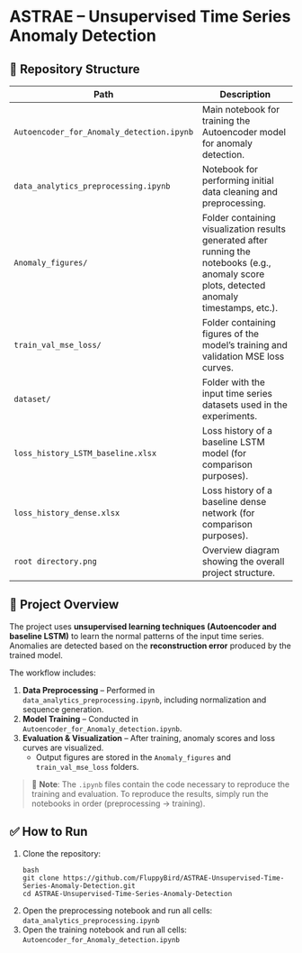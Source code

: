 # ASTRAE – Unsupervised Time Series Anomaly Detection

## 📂 Repository Structure

| Path | Description |
|------|-------------|
| `Autoencoder_for_Anomaly_detection.ipynb` | Main notebook for training the Autoencoder model for anomaly detection. |
| `data_analytics_preprocessing.ipynb` | Notebook for performing initial data cleaning and preprocessing. |
| `Anomaly_figures/` | Folder containing visualization results generated after running the notebooks (e.g., anomaly score plots, detected anomaly timestamps, etc.). |
| `train_val_mse_loss/` | Folder containing figures of the model’s training and validation MSE loss curves. |
| `dataset/` | Folder with the input time series datasets used in the experiments. |
| `loss_history_LSTM_baseline.xlsx` | Loss history of a baseline LSTM model (for comparison purposes). |
| `loss_history_dense.xlsx` | Loss history of a baseline dense network (for comparison purposes). |
| `root directory.png` | Overview diagram showing the overall project structure. |

## 🧱 Project Overview

The project uses **unsupervised learning techniques (Autoencoder and baseline LSTM)** to learn the normal patterns of the input time series. Anomalies are detected based on the **reconstruction error** produced by the trained model.

The workflow includes:
1. **Data Preprocessing** – Performed in `data_analytics_preprocessing.ipynb`, including normalization and sequence generation.
2. **Model Training** – Conducted in `Autoencoder_for_Anomaly_detection.ipynb`.
3. **Evaluation & Visualization** – After training, anomaly scores and loss curves are visualized.  
   - Output figures are stored in the `Anomaly_figures` and `train_val_mse_loss` folders.

> 📌 **Note**: The `.ipynb` files contain the code necessary to reproduce the training and evaluation. To reproduce the results, simply run the notebooks in order (preprocessing → training).

## ✅ How to Run

1. Clone the repository:
   ```
   bash
   git clone https://github.com/FluppyBird/ASTRAE-Unsupervised-Time-Series-Anomaly-Detection.git
   cd ASTRAE-Unsupervised-Time-Series-Anomaly-Detection
   ```
2. Open the preprocessing notebook and run all cells:
   `data_analytics_preprocessing.ipynb`
3. Open the training notebook and run all cells:
   `Autoencoder_for_Anomaly_detection.ipynb`
